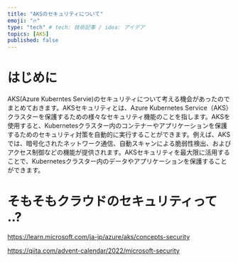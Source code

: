```yaml
---
title: "AKSのセキュリティについて"
emoji: "🔥"
type: "tech" # tech: 技術記事 / idea: アイデア
topics: [AKS]
published: false
---
```


# はじめに
AKS(Azure Kuberntes Servie)のセキュリティについて考える機会があったのでまとめておきます。AKSセキュリティとは、Azure Kubernetes Service（AKS）クラスターを保護するための様々なセキュリティ機能のことを指します。AKSを使用すると、Kubernetesクラスター内のコンテナーやアプリケーションを保護するためのセキュリティ対策を自動的に実行することができます。例えば、AKSでは、暗号化されたネットワーク通信、自動スキャンによる脆弱性検出、およびアクセス制御などの機能が提供されます。AKSセキュリティを最大限に活用することで、Kubernetesクラスター内のデータやアプリケーションを保護することができます。

# そもそもクラウドのセキュリティって ..?

https://learn.microsoft.com/ja-jp/azure/aks/concepts-security


https://qiita.com/advent-calendar/2022/microsoft-security
